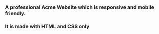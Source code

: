 ### A professional Acme Website which is responsive and mobile friendly. 
### It is made with HTML and CSS only